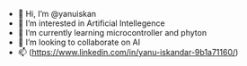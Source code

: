 - 👋 Hi, I’m @yanuiskan
- 👀 I’m interested in Artificial Intellegence
- 🌱 I’m currently learning microcontroller and phyton
- 💞️ I’m looking to collaborate on AI
- 📫 (https://www.linkedin.com/in/yanu-iskandar-9b1a71160/)

<!---
yanuiskan/yanuiskan is a ✨ special ✨ repository because its `README.md` (this file) appears on your GitHub profile.
You can click the Preview link to take a look at your changes.
--->
